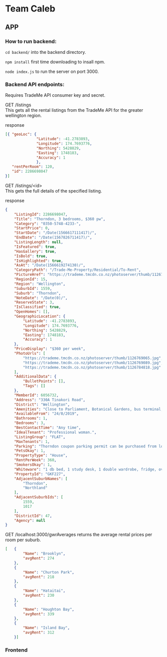 # Team Caleb

## APP

### How to run backend:

`cd backend/` into the backend directory.

`npm install`  first time downloading to insall npm.

`node index.js` to run the server on port 3000.

### Backend API endpoints:

Requires TradeMe API consumer key and secret.

GET /listings   
This gets all the rental listings from the TradeMe API for the greater wellington region.

response
```json
[{ "geoLoc": {
              "Latitude": -41.2783893,
              "Longitude": 174.7693776,
              "Northing": 5428829,
              "Easting": 1748183,
              "Accuracy": 1
              },
   "rentPerRoom": 120,
   "id": 2286698047
}] 
```


GET /listings/\<id>  
This gets the full details of the specified listing.

response
```json
{
    "ListingId": 2286698047,
    "Title": "Thorndon, 3 bedrooms, $360 pw",
    "Category": "0350-5748-4233-",
    "StartPrice": 0,
    "StartDate": "/Date(1566617111417)/",
    "EndDate": "/Date(1567826711417)/",
    "ListingLength": null,
    "IsFeatured": true,
    "HasGallery": true,
    "IsBold": true,
    "IsHighlighted": true,
    "AsAt": "/Date(1566619274130)/",
    "CategoryPath": "/Trade-Me-Property/Residential/To-Rent",
    "PictureHref": "https://trademe.tmcdn.co.nz/photoserver/thumb/1126769123.jpg",
    "RegionId": 15,
    "Region": "Wellington",
    "SuburbId": 1559,
    "Suburb": "Thorndon",
    "NoteDate": "/Date(0)/",
    "ReserveState": 3,
    "IsClassified": true,
    "OpenHomes": [],
    "GeographicLocation": {
        "Latitude": -41.2783893,
        "Longitude": 174.7693776,
        "Northing": 5428829,
        "Easting": 1748183,
        "Accuracy": 1
    },
    "PriceDisplay": "$360 per week",
    "PhotoUrls": [
        "https://trademe.tmcdn.co.nz/photoserver/thumb/1126769065.jpg",
        "https://trademe.tmcdn.co.nz/photoserver/thumb/1126769089.jpg",
        "https://trademe.tmcdn.co.nz/photoserver/thumb/1126784818.jpg"
    ],
    "AdditionalData": {
        "BulletPoints": [],
        "Tags": []
    },
    "MemberId": 6056732,
    "Address": "330A Tinakori Road",
    "District": "Wellington",
    "Amenities": "Close to Parliament, Botanical Gardens, bus terminal, railway station, and local amenities",
    "AvailableFrom": "24/8/2019",
    "Bathrooms": 1,
    "Bedrooms": 3,
    "BestContactTime": "Any time",
    "IdealTenant": "Professional woman.",
    "ListingGroup": "FLAT",
    "MaxTenants": 1,
    "Parking": "Thorndon coupon parking permit can be purchased from local Council",
    "PetsOkay": 1,
    "PropertyType": "House",
    "RentPerWeek": 360,
    "SmokersOkay": 1,
    "Whiteware": "1 db bed, 1 study desk, 1 double wardrobe, fridge, oven, microwave, washing machine and dishwasher",
    "PropertyId": "GKF227",
    "AdjacentSuburbNames": [
        "Thorndon",
        "Northland"
    ],
    "AdjacentSuburbIds": [
        1559,
        1017
    ],
    "DistrictId": 47,
    "Agency": null
}
```

GET /localhost:3000/gwrAverages
returns the average rental prices per room per suburb.

```json
[   {
        "Name": "Brooklyn",
        "avgRent": 274
    },
    {
        "Name": "Churton Park",
        "avgRent": 218
    },
    {
        "Name": "Hataitai",
        "avgRent": 230
    },
    {
        "Name": "Houghton Bay",
        "avgRent": 339
    },
    {
        "Name": "Island Bay",
        "avgRent": 312
    }]
```

### Frontend 

